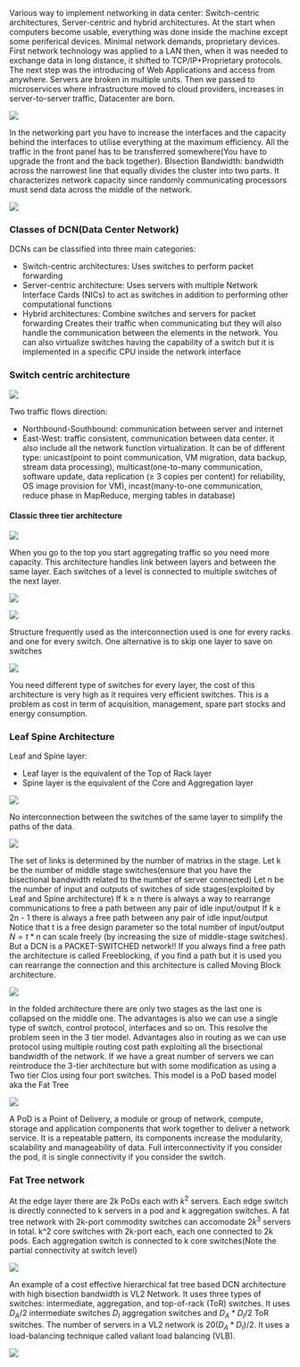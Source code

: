 Various way to implement networking in data center: Switch-centric architectures, Server-centric and hybrid architectures. 
At the start when computers become usable, everything was done inside the machine except some periferical devices. Minimal network demands, proprietary devices.
First network technology was applied to a LAN then, when it was needed to exchange data in long distance, it shifted to TCP/IP+Proprietary protocols.
The next step was the introducing of Web Applications and access from anywhere. Servers are broken in multiple units.
Then we passed to microservices where infrastructure moved to cloud providers, increases in server-to-server traffic, Datacenter are born. 

![](https://i.imgur.com/hQtRAnW.png)

In the networking part you have to increase the interfaces and the capacity behind the interfaces to utilise everything at the maximum efficiency. 
All the traffic in the front panel has to be transferred somewhere(You have to upgrade the front and the back together). 
BIsection Bandwidth: bandwidth across the narrowest line that equally divides the cluster into two parts. It characterizes network capacity since randomly communicating processors must send data across the middle of the network.

![](https://i.imgur.com/oAVFMKl.png)

### Classes of DCN(Data Center Network)
DCNs can be classified into three main categories:
- Switch-centric architectures: Uses switches to perform packet forwarding
- Server-centric architecture: Uses servers with multiple Network Interface Cards (NICs) to act as switches in addition to performing other computational functions
- Hybrid architectures: Combine switches and servers for packet forwarding
Creates their traffic when communicating but they will also handle the communication between the elements in the network. You can also virtualize switches having the capability of a switch but it is implemented in a specific CPU inside the network interface
### Switch centric architecture

![](https://i.imgur.com/aIORNNx.png)

Two traffic flows direction: 
- Northbound-Southbound: communication between server and internet
- East-West: traffic consistent, communication between data center. it also include all the network function virtualization. It can be of different type: unicast(point to point communication, VM migration, data backup, stream data processing), multicast(one-to-many communication, software update, data replication (≥ 3 copies per content) for reliability, OS image provision for VM), incast(many-to-one communication, reduce phase in MapReduce, merging tables in database)
#### Classic three tier architecture

![](https://i.imgur.com/dAmVwAR.png)

When you go to the top you start aggregating traffic so you need more capacity. 
This architecture handles link between layers and between the same layer. 
Each switches of a level is connected to multiple switches of the next layer.

![](https://i.imgur.com/cE7wpeN.png)

![](https://i.imgur.com/TASh5YK.png)

Structure frequently used as the interconnection used is one for every racks and one for every switch. One alternative is to skip one layer to save on switches

![](https://i.imgur.com/xyqPUCC.png)

You need different type of switches for every layer, the cost of this architecture is very high as it requires very efficient switches. This is a problem as cost in term of acquisition, management, spare part stocks and energy consumption.
### Leaf Spine Architecture
Leaf and Spine layer:
- Leaf layer is the equivalent of the Top of Rack layer
- Spine layer is the equivalent of the Core and Aggregation layer

![](https://i.imgur.com/SfU1jP2.png)

No interconnection between the switches of the same layer to simplify the paths of the data.

![](https://i.imgur.com/0lpaBtR.png)

The set of links is determined by the number of matrixs in the stage. 
Let k be the number of middle stage switches(ensure that you have the bisectional bandwidth related to the number of server connected)
Let n be the number of input and outputs of switches of side stages(exploited by Leaf and Spine architecture)
If k ≥ n there is always a way to rearrange communications to free a path between any pair of idle input/output
If k ≥ 2n - 1 there is always a free path between any pair of idle input/output 
Notice that t is a free design parameter so the total number of input/output $N=t*n$ can scale freely (by increasing the size of middle-stage switches). But a DCN is a PACKET-SWITCHED network!!
If you always find a free path the architecture is called Freeblocking, if you find a path but it is used you can rearrange the connection and this architecture is called Moving Block architecture.

![](https://i.imgur.com/tJTcwVv.png)

In the folded architecture there are only two stages as the last one is collapsed on the middle one.
The advantages is also we can use a single type of switch, control protocol, interfaces and so on. This resolve the problem seen in the 3 tier model. Advantages also in routing as we can use protocol using multiple routing cost path exploiting all the bisectional bandwidth of the network. 
If we have a great number of servers we can reintroduce the 3-tier architecture but with some modification as using a Two tier Clos using four port switches. This model is a PoD based model aka the Fat Tree

![](https://i.imgur.com/KkL2vbp.png)

A PoD is a Point of Delivery, a module or group of network, compute, storage and application components that work together to deliver a network service. It is a repeatable pattern, its components increase the modularity, scalability and manageability of data. Full interconnectivity if you consider the pod, it is single connectivity if you consider the switch.  
### Fat Tree network
At the edge layer there are 2k PoDs each with $k^2$ servers. Each edge switch is directly connected to k servers in a pod and k aggregation switches. A fat tree network with 2k-port commodity switches can accomodate $2k^3$ servers in total. k^2 core switches with 2k-port each, each one connected to 2k pods. Each aggregation switch is connected to k core switches(Note the partial connectivity at switch level)

![](https://i.imgur.com/wWhiUvK.png)

An example of a cost effective hierarchical fat tree based DCN architecture with high bisection bandwidth is VL2 Network. It uses three types of switches: intermediate, aggregation, and top-of-rack (ToR) switches. It uses $D_A/2$ intermediate switches $D_I$ aggregation switches and $D_A*D_I/2$ ToR switches. The number of servers in a VL2 network is $20(D_A*D_I)/2$.  It uses a load-balancing technique called valiant load balancing (VLB).

![](https://i.imgur.com/84E6pUq.png)

